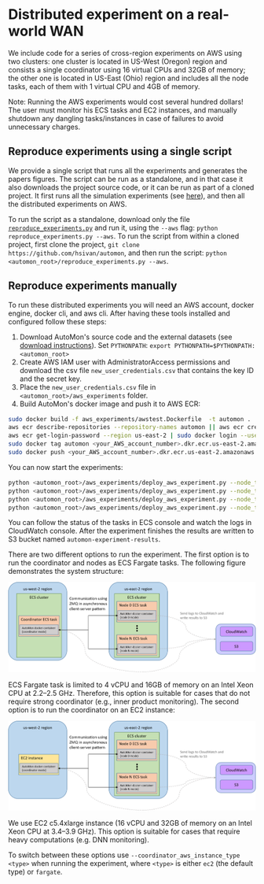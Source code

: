 # Distributed experiment on a real-world WAN
We include code for a series of cross-region experiments on AWS using two clusters:
one cluster is located in US-West (Oregon) region and consists a single coordinator using 16 virtual CPUs and 32GB of memory;
the other one is located in US-East (Ohio) region and includes all the node tasks, each of them with 1 virtual CPU and 4GB of memory.

Note: Running the AWS experiments would cost several hundred dollars!
The user must monitor his ECS tasks and EC2 instances, and manually shutdown any dangling tasks/instances in case of failures
to avoid unnecessary charges.

## Reproduce experiments using a single script
We provide a single script that runs all the experiments and generates the papers figures.
The script can be run as a standalone, and in that case it also downloads the project source code,
or it can be run as part of a cloned project.
It first runs all the simulation experiments (see [here](../experiments/README.md)), and then all the distributed
experiments on AWS.

To run the script as a standalone, download only the file [`reproduce_experiments.py`](../reproduce_experiments.py)
and run it, using the `--aws` flag: `python reproduce_experiments.py --aws`.
To run the script from within a cloned project, first clone the project,
`git clone https://github.com/hsivan/automon`,
and then run the script: `python <automon_root>/reproduce_experiments.py --aws`.

## Reproduce experiments manually

To run these distributed experiments you will need an AWS account, docker engine, docker cli, and aws cli.
After having these tools installed and configured follow these steps:
1. Download AutoMon's source code and the external datasets (see [download instructions](../experiments/README.md)). Set `PYTHONPATH`: `export PYTHONPATH=$PYTHONPATH:<automon_root>`
2. Create AWS IAM user with  AdministratorAccess permissions and download the csv file `new_user_credentials.csv` that contains the key ID and the secret key.
3. Place the `new_user_credentials.csv` file in `<automon_root>/aws_experiments` folder.
4. Build AutoMon's docker image and push it to AWS ECR:
```bash
sudo docker build -f aws_experiments/awstest.Dockerfile  -t automon .
aws ecr describe-repositories --repository-names automon || aws ecr create-repository --repository-name automon
aws ecr get-login-password --region us-east-2 | sudo docker login --username AWS --password-stdin <your_AWS_account_number>.dkr.ecr.us-east-2.amazonaws.com/automon
sudo docker tag automon <your_AWS_account_number>.dkr.ecr.us-east-2.amazonaws.com/automon
sudo docker push <your_AWS_account_number>.dkr.ecr.us-east-2.amazonaws.com/automon
```

You can now start the experiments:
```bash
python <automon_root>/aws_experiments/deploy_aws_experiment.py --node_type inner_product --block
python <automon_root>/aws_experiments/deploy_aws_experiment.py --node_type quadratic --block
python <automon_root>/aws_experiments/deploy_aws_experiment.py --node_type kld --block
python <automon_root>/aws_experiments/deploy_aws_experiment.py --node_type dnn --block
```

You can follow the status of the tasks in ECS console and watch the logs in CloudWatch console.
After the experiment finishes the results are written to S3 bucket named `automon-experiment-results`.

There are two different options to run the experiment.
The first option is to run the coordinator and nodes as ECS Fargate tasks.
The following figure demonstrates the system structure:

![](../docs/ecs_coordinator.png)

ECS Fargate task is limited to 4 vCPU and 16GB of memory on an Intel Xeon CPU at 2.2–2.5 GHz.
Therefore, this option is suitable for cases that do not require strong coordinator (e.g., inner product monitoring). 
The second option is to run the coordinator on an EC2 instance:

![](../docs/ec2_coordinator.png)

We use EC2 c5.4xlarge instance (16 vCPU and 32GB of memory on an Intel Xeon CPU at 3.4–3.9 GHz).
This option is suitable for cases that require heavy computations (e.g. DNN monitoring).

To switch between these options use `--coordinator_aws_instance_type <type>` when running the experiment, where `<type>`
is either `ec2` (the default type) or `fargate`.
